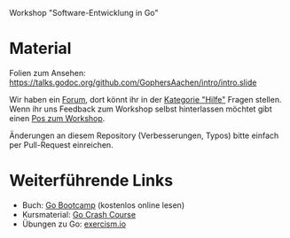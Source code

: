 Workshop "Software-Entwicklung in Go"

Material
========

Folien zum Ansehen: https://talks.godoc.org/github.com/GophersAachen/intro/intro.slide

Wir haben ein [Forum](https://gophers-aachen.de), dort könnt ihr in der
[Kategorie "Hilfe"](https://gophers-aachen.de/c/hilfe) Fragen stellen. Wenn ihr
uns Feedback zum Workshop selbst hinterlassen möchtet gibt einen [Pos zum
Workshop](https://gophers-aachen.de/t/einsteiger-workshop-software-entwicklung-mit-go/14).

Änderungen an diesem Repository (Verbesserungen, Typos) bitte einfach per
Pull-Request einreichen.

Weiterführende Links
====================

 * Buch: [Go Bootcamp](http://www.golangbootcamp.com/book/frontmatter) (kostenlos online lesen)
 * Kursmaterial: [Go Crash Course](https://gitlab.com/phinicota/golang-crash-course)
 * Übungen zu Go: [exercism.io](https://exercism.io/tracks/go)
